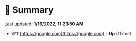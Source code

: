 # 📖 Summary
Last updated: **1/16/2022, 11:23:50 AM**

- `GET` [https://google.com](https://google.com) - **Up** (117ms)
